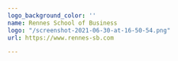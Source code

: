 ```yaml
---
logo_background_color: ''
name: Rennes School of Business
logo: "/screenshot-2021-06-30-at-16-50-54.png"
url: https://www.rennes-sb.com

---
```

